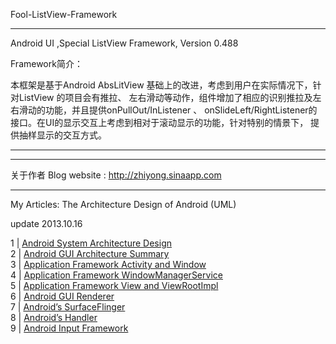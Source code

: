 Fool-ListView-Framework

***********************************************************************************************

Android UI ,Special ListView Framework, Version 0.488

Framework简介：

本框架是基于Android AbsLitView 基础上的改进，考虑到用户在实际情况下，针对ListView 的项目会有推拉、
左右滑动等动作，组件增加了相应的识别推拉及左右滑动的功能，并且提供onPullOut/InListener 、
onSlideLeft/RightListener的接口。在UI的显示交互上考虑到相对于滚动显示的功能，针对特别的情景下，
提供抽样显示的交互方式。

***********************************************************************************************



***********************************************************************************************

关于作者
Blog website : <a href ="http://zhiyong.sinaapp.com">http://zhiyong.sinaapp.com </a>

***********************************************************************************************

My Articles: The Architecture Design of Android (UML)

update 2013.10.16

1 |    <a href ="">Android System Architecture Design </a> <br>
2 |    <a href ="">Android GUI Architecture Summary</a><br>
3 |    <a href ="">Application Framework Activity and Window</a><br>
4 |    <a href ="">Application Framework WindowManagerService</a><br>
5 |    <a href ="">Application Framework View and ViewRootImpl</a><br>
6 |    <a href ="">Android GUI Renderer</a><br>
7 |    <a href ="">Android’s SurfaceFlinger</a><br>
8 |    <a href ="">Android’s Handler</a><br>
9 |    <a href ="">Android Input Framework</a><br>

